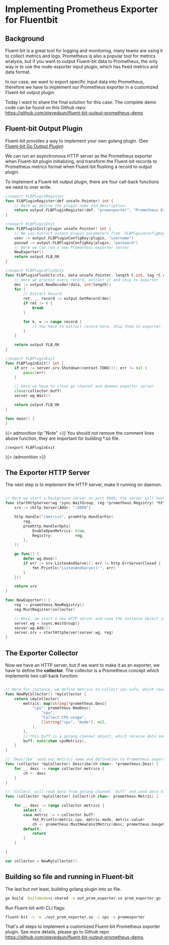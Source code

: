 # Implementing Prometheus Exporter for Fluentbit


## Background

Fluent-bit is a great tool for logging and monitoring, many teams are using it to collect metrics and logs. Prometheus is also a popular tool for metrics analysis, but if you want to output Fluent-bit data to Prometheus, the only way is to use the node-exporter input plugin, which has fixed metrics and data format.

In our case, we want to export specific input data into Prometheus, therefore we have to implement our Prometheus exporter in a customized Fluent-bit output plugin.

Today I want to share the final solution for this case. The complete demo code can be found on this Github repo: <https://github.com/stevedsun/fluent-bit-output-prometheus-demo>

## Fluent-bit Output Plugin

Fluent-bit provides a way to implement your own golang plugin. (See [Fluent-bit Go Output Plugin](https://docs.fluentbit.io/manual/v/1.9-pre/development/golang-output-plugins))

We can run an asynchronous HTTP server as the Prometheus exporter when Fluent-bit plugin initializing, and transform the Fluent-bit records to Prometheus metrics format when Fluent-bit flushing a record to output plugin.

To implement a Fluent-bit output plugin, there are four call-back functions we need to over write.

```go
//export FLBPluginRegister
func FLBPluginRegister(def unsafe.Pointer) int {
    // Here we define the plugin name and description.
	return output.FLBPluginRegister(def, "promexporter", "Prometheus Exporter")
}

//export FLBPluginInit
func FLBPluginInit(plugin unsafe.Pointer) int {
    // We can extract output plugin parameters from `FLBPlguinConfigKey`.
	user := output.FLBPluginConfigKey(plugin, "username")
	passwd := output.FLBPluginConfigKey(plugin, "password")
    // Here we can run a new Prometheus exporter server.
	NewExporter()
	return output.FLB_OK
}

//export FLBPluginFlushCtx
func FLBPluginFlushCtx(ctx, data unsafe.Pointer, length C.int, tag *C.char) int {
    // Here we process every record, extract it and ship to exporter
	dec := output.NewDecoder(data, int(length))
	for {
		// Extract Record
		ret, _, record := output.GetRecord(dec)
		if ret != 0 {
			break
		}

		for k, v := range record {
			// You have to extract record here, ship them to exporter.
		}
	}

	return output.FLB_OK
}

//export FLBPluginExit
func FLBPluginExit() int {
	if err := server.srv.Shutdown(context.TODO()); err != nil {
		panic(err)
	}

    // Here we have to close go channel and daemon exporter server.
	close(collector.buff)
	server.wg.Wait()

	return output.FLB_OK
}

func main() {
}

```

{{< admonition tip "Note" >}}
You should not remove the comment lines above function, they are important for building \*.so file.

```
//export FLBPluginExit
```

{{< /admonition >}}

## The Exporter HTTP Server

The next step is to implement the HTTP server, make it running on daemon.

```go

// Here we start a background server on port 8989, the server will handle `/metrics` path, prometheus exporter will implement the handler.
func startHttpServer(wg *sync.WaitGroup, reg *prometheus.Registry) *http.Server {
	srv := &http.Server{Addr: ":8989"}

	http.Handle("/metrics", promhttp.HandlerFor(
		reg,
		promhttp.HandlerOpts{
			EnableOpenMetrics: true,
			Registry:          reg,
		},
	))

	go func() {
		defer wg.Done()
		if err := srv.ListenAndServe(); err != http.ErrServerClosed {
			fmt.Println("ListenAndServe():", err)
		}
	}()

	return srv
}

func NewExporter() {
	reg := prometheus.NewRegistry()
	reg.MustRegister(collector)

    // Here, we start a new HTTP server and save the instance object into a golang sync.WaitGroup, so that we can watch its status in `FLBPluginExit`
	server.wg = &sync.WaitGroup{}
	server.wg.Add(1)
	server.srv = startHttpServer(server.wg, reg)
}

```

## The Exporter Collector

Now we have an HTTP server, but if we want to make it as an exporter, we have to define the **collector**. The collector is a Prometheus concept which implements two call-back function:

```go

// Here for instance, we define metrics to collect cpu info, which reuses the default Fluent-bit CPU metrics input data
func NewMyCollector() *myCollector {
	return &myCollector{
		metrics: map[string]*prometheus.Desc{
			"cpu": prometheus.NewDesc(
				"cpu",
				"Collect CPU usage",
				[]string{"cpu", "mode"}, nil,
			),
		},
		// this buff is a golang channel object, which receive data sending from `FLBPluginFlushCtx` function
		buff: make(chan cpuMetrics),
	}
}

// `Describe` send our metrics name and defination to Prometheus exporter
func (collector *myCollector) Describe(ch chan<- *prometheus.Desc) {
	for _, desc := range collector.metrics {
		ch <- desc
	}
}

// `Collect` will read data from golang channel `buff` and send data to HTTP server handler
func (collector *myCollector) Collect(ch chan<- prometheus.Metric) {

	for _, desc := range collector.metrics {
		select {
		case metric := <-collector.buff:
			fmt.Println(metric.cpu, metric.mode, metric.value)
			ch <- prometheus.MustNewConstMetric(desc, prometheus.GaugeValue, metric.value, metric.cpu, metric.mode)
		default:
			return
		}
	}

}

var collector = NewMyCollector()
```

## Building so file and running in Fluent-bit

The last but not least, building golang plugin into so file.

```bash
go build -buildmode=c-shared -o out_prom_exporter.so prom_exporter.go
```

Run Fluent-bit with CLI flags:

```bash
fluent-bit -v -e ./out_prom_exporter.so -i cpu -o promexporter
```

That's all steps to implement a customized Fluent-bit Prometheus exporter plugin. See more details, please go to Github repo <https://github.com/stevedsun/fluent-bit-output-prometheus-demo>.

